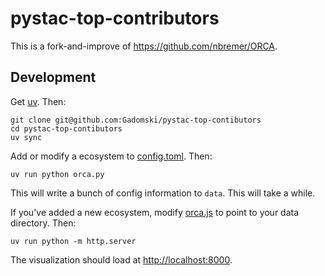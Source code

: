 # pystac-top-contributors

This is a fork-and-improve of <https://github.com/nbremer/ORCA>.

## Development

Get [uv](https://docs.astral.sh/uv/getting-started/installation/).
Then:

```shell
git clone git@github.com:Gadomski/pystac-top-contibutors
cd pystac-top-contibutors 
uv sync
```

Add or modify a ecosystem to [config.toml](./config.toml).
Then:

```shell
uv run python orca.py
```

This will write a bunch of config information to `data`.
This will take a while.

If you've added a new ecosystem, modify [orca.js](./orca.js) to point to your data directory.
Then:

```shell
uv run python -m http.server
```

The visualization should load at <http://localhost:8000>.
